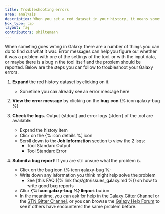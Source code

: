 ```yaml
---
title: Troubleshooting errors
area: analysis
description: When you get a red dataset in your history, it means something went wrong. But how can you find out what it was? And how can you report errors?
box_type: tip
layout: faq
contributors: shiltemann
---
```


When someting goes wrong in Galaxy, there are a number of things you can do to find out what it was. Error messages can help you figure out whether it was a problem with one of the settings of the tool, or with the input data, or maybe there is a bug in the tool itself and the problem should be reported. Below are the steps you can follow to troubleshoot your Galaxy errors.

1. **Expand** the red history dataset by clicking on it.
   - Sometime you can already see an error message here


2. **View the error message** by clicking on the **bug icon** {% icon galaxy-bug %}


3. **Check the logs.** Output (stdout) and error logs (stderr) of the tool are available:
   - Expand the history item
   - Click on the {% icon details %} icon
   - Scroll down to the **Job Information** section to view the 2 logs:
     - Tool Standard Output
     - Tool Standard Error


4. **Submit a bug report!** If you are still unsure what the problem is.
   - Click on the bug icon {% icon galaxy-bug %}
   - Write down any information you think might help solve the problem
     - See [this FAQ]({% link faqs/gtn/issues_galaxy.md %}) on how to write good bug reports
   - Click **{% icon galaxy-bug %} Report** button
   - In the meantime, you can ask for help in the [Galaxy Gitter Channel](https://gitter.im/galaxyproject/Lobby) or the [GTN Gitter Channel](https://gitter.im/Galaxy-Training-Network/Lobby), or you can browse the [Galaxy Help Forum](https://help.galaxyproject.org/) to see if others have encountered the same problem before.


